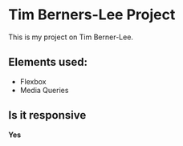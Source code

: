# Tim Berners-Lee Project  

This is my project on Tim Berner-Lee.

## Elements used:  

- Flexbox
- Media Queries

## Is it responsive  

**Yes**